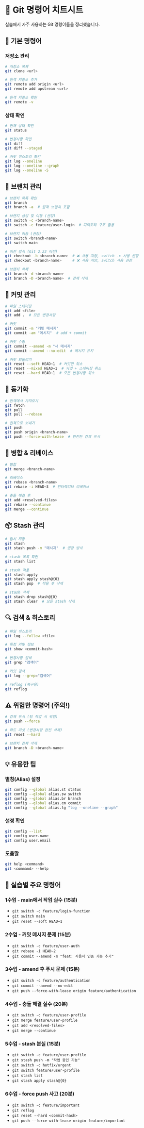 # 🚀 Git 명령어 치트시트

실습에서 자주 사용하는 Git 명령어들을 정리했습니다.

## 📁 기본 명령어

### 저장소 관리
```bash
# 저장소 복제
git clone <url>

# 원격 저장소 추가
git remote add origin <url>
git remote add upstream <url>

# 원격 저장소 확인
git remote -v
```

### 상태 확인
```bash
# 현재 상태 확인
git status

# 변경사항 확인
git diff
git diff --staged

# 커밋 히스토리 확인
git log --oneline
git log --oneline --graph
git log --oneline -5
```

## 🌿 브랜치 관리

```bash
# 브랜치 목록 확인
git branch
git branch -a  # 원격 브랜치 포함

# 브랜치 생성 및 이동 (권장)
git switch -c <branch-name>
git switch -c feature/user-login  # 디렉토리 구조 활용

# 브랜치 이동 (권장)
git switch <branch-name>
git switch main

# 이전 방식 (Git 2.23 이전)
git checkout -b <branch-name>  # ❌ 사용 지양, switch -c 사용 권장
git checkout <branch-name>     # ❌ 사용 지양, switch 사용 권장

# 브랜치 삭제
git branch -d <branch-name>
git branch -D <branch-name>  # 강제 삭제
```

## 💾 커밋 관리

```bash
# 파일 스테이징
git add <file>
git add .  # 모든 변경사항

# 커밋
git commit -m "커밋 메시지"
git commit -am "메시지"  # add + commit

# 커밋 수정
git commit --amend -m "새 메시지"
git commit --amend --no-edit  # 메시지 유지

# 커밋 되돌리기
git reset --soft HEAD~1  # 커밋만 취소
git reset --mixed HEAD~1  # 커밋 + 스테이징 취소
git reset --hard HEAD~1  # 모든 변경사항 취소
```

## 🔄 동기화

```bash
# 원격에서 가져오기
git fetch
git pull
git pull --rebase

# 원격으로 보내기
git push
git push origin <branch-name>
git push --force-with-lease  # 안전한 강제 푸시
```

## 🔀 병합 & 리베이스

```bash
# 병합
git merge <branch-name>

# 리베이스
git rebase <branch-name>
git rebase -i HEAD~3  # 인터랙티브 리베이스

# 충돌 해결 후
git add <resolved-files>
git rebase --continue
git merge --continue
```

## 📦 Stash 관리

```bash
# 임시 저장
git stash
git stash push -m "메시지"  # 권장 방식

# stash 목록 확인
git stash list

# stash 적용
git stash apply
git stash apply stash@{0}
git stash pop  # 적용 후 삭제

# stash 삭제
git stash drop stash@{0}
git stash clear  # 모든 stash 삭제
```

## 🔍 검색 & 히스토리

```bash
# 파일 히스토리
git log --follow <file>

# 특정 커밋 정보
git show <commit-hash>

# 변경사항 검색
git grep "검색어"

# 커밋 검색
git log --grep="검색어"

# reflog (복구용)
git reflog
```

## ⚠️ 위험한 명령어 (주의!)

```bash
# 강제 푸시 (팀 작업 시 위험)
git push --force

# 하드 리셋 (변경사항 완전 삭제)
git reset --hard

# 브랜치 강제 삭제
git branch -D <branch-name>
```

## 💡 유용한 팁

### 별칭(Alias) 설정
```bash
git config --global alias.st status
git config --global alias.sw switch
git config --global alias.br branch
git config --global alias.cm commit
git config --global alias.lg "log --oneline --graph"
```

### 설정 확인
```bash
git config --list
git config user.name
git config user.email
```

### 도움말
```bash
git help <command>
git <command> --help
```

## 🎯 실습별 주요 명령어

### 1수업 - main에서 작업 실수 (15분)
- `git switch -c feature/login-function`
- `git switch main`
- `git reset --soft HEAD~1`

### 2수업 - 커밋 메시지 문제 (15분)
- `git switch -c feature/user-auth`
- `git rebase -i HEAD~2`
- `git commit --amend -m "feat: 사용자 인증 기능 추가"`

### 3수업 - amend 후 푸시 문제 (15분)
- `git switch -c feature/authentication`
- `git commit --amend --no-edit`
- `git push --force-with-lease origin feature/authentication`

### 4수업 - 충돌 해결 실수 (20분)
- `git switch -c feature/user-profile`
- `git merge feature/user-profile`
- `git add <resolved-files>`
- `git merge --continue`

### 5수업 - stash 분실 (15분)
- `git switch -c feature/user-profile`
- `git stash push -m "작업 중인 기능"`
- `git switch -c hotfix/urgent`
- `git switch feature/user-profile`
- `git stash list`
- `git stash apply stash@{0}`

### 6수업 - force push 사고 (20분)
- `git switch -c feature/important`
- `git reflog`
- `git reset --hard <commit-hash>`
- `git push --force-with-lease origin feature/important`